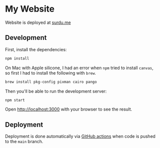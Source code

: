 # My Website

Website is deployed at [surdu.me](https://surdu.me)

## Development

First, install the dependencies:

```bash
npm install
```

On Mac with Apple silicone, I had an error when `npm` tried to install `canvas`, so first I had to install the following with `brew`.

```bash
brew install pkg-config pixman cairo pango
```

Then you'll be able to run the development server:

```bash
npm start
```

Open [http://localhost:3000](http://localhost:3000) with your browser to see the result.

## Deployment

Deployment is done automatically via [GitHub actions](/.github/workflows/pages.yml) when code is pushed to the `main` branch.
